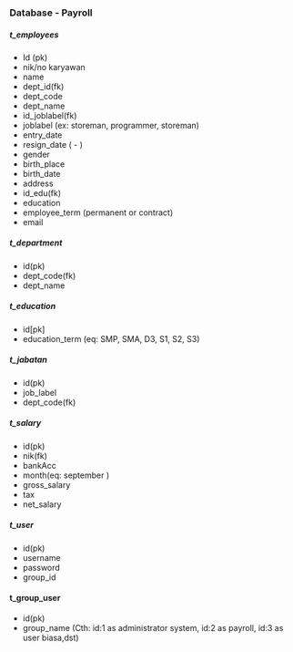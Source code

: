 ### Database - Payroll

##### t_employees

- Id (pk)
- nik/no karyawan
- name
- dept_id(fk)
- dept_code
- dept_name
- id_joblabel(fk)
- joblabel (ex: storeman, programmer, storeman)
- entry_date
- resign_date ( - )
- gender
- birth_place
- birth_date
- address
- id_edu(fk)
- education
- employee_term (permanent or contract)
- email

##### t_department

- id(pk)
- dept_code(fk)
- dept_name

##### t_education

- id[pk]
- education_term (eq: SMP, SMA, D3, S1, S2, S3)

##### t_jabatan

- id(pk)
- job_label
- dept_code(fk)

##### t_salary

- id(pk)
- nik(fk)
- bankAcc
- month(eq: september )
- gross_salary
- tax
- net_salary

##### t_user

- id(pk)
- username
- password
- group_id

#### t_group_user

- id(pk)
- group_name
  (Cth: id:1 as administrator system, id:2 as payroll, id:3 as user biasa,dst)
